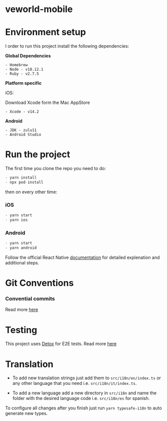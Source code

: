 # veworld-mobile

# Environment setup

I order to run this project install the following dependencies:

**Global Dependencies**

```
- Homebrew
- Node - v18.12.1
- Ruby - v2.7.5
```

**Platform specific**

iOS:

Download Xcode form the Mac AppStore

```
- Xcode - v14.2
```

**Android**

```
- JDK - zulu11
- Android Studio
```


# Run the project


The first time you clone the repo you need to do: 

```js
- yarn install
- npx pod-install
```

then on every other time:

### iOS
```js
- yarn start
- yarn ios
```


### Android

``` js
- yarn start
- yarn android
```


Follow the official React Native [documentation](https://reactnative.dev/docs/environment-setup) for detailed explenation and additional steps.

#

# Git Conventions

### Convential commits

Read more [here](./docs/conventioanl_commits.md)


# Testing 

This project uses [Detox](https://wix.github.io/Detox/docs/introduction/getting-started/) for E2E tests. Read more [here](./docs/detox.md)


# Translation

- To add new translation strings just add them to `src/i18n/en/index.ts` or any other language that you need i.e. `src/i18n/it/index.ts`.

- To add a new language add a new directory in `src/i18n` and name the folder with the desired language code i.e. `src/i18n/es` for spanish.

To configure all changes after you finish just run `yarn typesafe-i18n` to auto generate new types. 